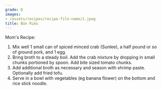 ```yaml
---
grade: D
images:
- /assets/recipes/recipe-file-name/1.jpeg
title: Bún Riêu
---
```





Mom's Recipe:
1. Mix well 1 small can of spiced minced crab (Sunlee), a half pound or so of ground pork, and 1 egg.
2. Bring broth to a steady boil. Add the crab mixture by dropping in small chunks portioned by spoon. Add bite sized tomato chunks.
3. Add additional broth as necessary and season with shrimp paste. Optionally add fried tofu.
4. Serve in a bowl with vegetables (eg banana flower) on the bottom and rice stick noodle.